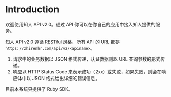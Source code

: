# Introduction

欢迎使用知人 API v2.0。通过 API 你可以在你自己的应用中接入知人提供的服务。

知人 API v2.0 遵循 RESTful 风格，所有 API 的 URL 都是 `https://zhirenhr.com/api/v2/<apiname>`。

1. 请求中的业务数据以 JSON 格式传递，认证数据则以 URL 查询参数的形式传递。
2. 响应以 HTTP Status Code 来表示成功（2xx）或失败，如果失败，则会在响应体中以 JSON 格式给出详细的错误信息。

目前本系统只提供了 Ruby SDK。
